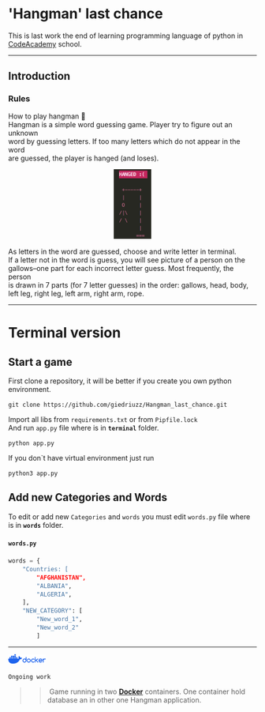 # 'Hangman' last chance

This is last work the end of learning programming language of python in [CodeAcademy](https://codeacademy.lt/programavimo-kursai/python-pradedantiesiems-uzimtiems-asmenims/) school.

***

## Introduction

### Rules

How to play hangman :dart:  
Hangman is a simple word guessing game. Player try to figure out an unknown  
word by guessing letters. If too many letters which do not appear in the word  
are guessed, the player is hanged (and loses).
<p align="center" width="100%">
<img width="15%" src="src/pictures/hanged.png">
</p>

As letters in the word are guessed, choose and write letter in terminal.  
If a letter not in the word is guess, you will see picture of a person on the  
gallows–one part for each incorrect letter guess. Most frequently, the person  
is drawn in 7 parts (for 7 letter guesses) in the order: gallows, head, body,  
left leg, right leg, left arm, right arm, rope.

***
# Terminal version
## Start a game

First clone a repository, it will be better if you create you own python environment.

```
git clone https://github.com/giedriuzz/Hangman_last_chance.git
```
Import all libs from `requirements.txt` or from `Pipfile.lock`  
And run `app.py` file where is in **`terminal`** folder.

```
python app.py
```

If you don`t have virtual environment just run

```
python3 app.py
```

## Add new Categories and Words

To edit or add new `Categories` and `words` you must edit `words.py` file where is in **`words`** folder.  

#### `words.py`

```python
words = {
    "Countries: [
        "AFGHANISTAN",
        "ALBANIA",
        "ALGERIA",
    ],
    "NEW_CATEGORY": [  
        "New_word_1",  
        "New_word_2"
        ]
```


***

<p align="left" width="100%">
<img width="15%" src="src/pictures/docker.png">
</p>

`Ongoing work`
>> Game running in two **[Docker](https://www.docker.com)** containers. One container hold database an in other one Hangman application.  
